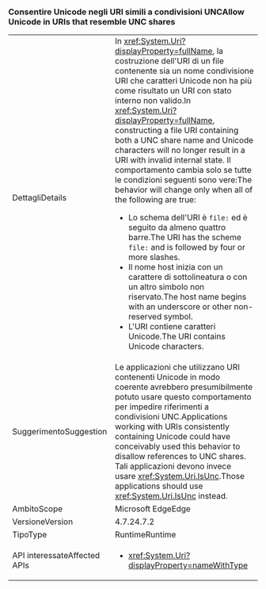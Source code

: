 ### <a name="allow-unicode-in-uris-that-resemble-unc-shares"></a><span data-ttu-id="64dc5-101">Consentire Unicode negli URI simili a condivisioni UNC</span><span class="sxs-lookup"><span data-stu-id="64dc5-101">Allow Unicode in URIs that resemble UNC shares</span></span>

|   |   |
|---|---|
|<span data-ttu-id="64dc5-102">Dettagli</span><span class="sxs-lookup"><span data-stu-id="64dc5-102">Details</span></span>|<span data-ttu-id="64dc5-103">In <xref:System.Uri?displayProperty=fullName>, la costruzione dell'URI di un file contenente sia un nome condivisione URI che caratteri Unicode non ha più come risultato un URI con stato interno non valido.</span><span class="sxs-lookup"><span data-stu-id="64dc5-103">In <xref:System.Uri?displayProperty=fullName>, constructing a file URI containing both a UNC share name and Unicode characters will no longer result in a URI with invalid internal state.</span></span> <span data-ttu-id="64dc5-104">Il comportamento cambia solo se tutte le condizioni seguenti sono vere:</span><span class="sxs-lookup"><span data-stu-id="64dc5-104">The behavior will change only when all of the following are true:</span></span><ul><li><span data-ttu-id="64dc5-105">Lo schema dell'URI è <code>file:</code> ed è seguito da almeno quattro barre.</span><span class="sxs-lookup"><span data-stu-id="64dc5-105">The URI has the scheme <code>file:</code> and is followed by four or more slashes.</span></span></li><li><span data-ttu-id="64dc5-106">Il nome host inizia con un carattere di sottolineatura o con un altro simbolo non riservato.</span><span class="sxs-lookup"><span data-stu-id="64dc5-106">The host name begins with an underscore or other non-reserved symbol.</span></span></li><li><span data-ttu-id="64dc5-107">L'URI contiene caratteri Unicode.</span><span class="sxs-lookup"><span data-stu-id="64dc5-107">The URI contains Unicode characters.</span></span></li></ul>|
|<span data-ttu-id="64dc5-108">Suggerimento</span><span class="sxs-lookup"><span data-stu-id="64dc5-108">Suggestion</span></span>|<span data-ttu-id="64dc5-109">Le applicazioni che utilizzano URI contenenti Unicode in modo coerente avrebbero presumibilmente potuto usare questo comportamento per impedire riferimenti a condivisioni UNC.</span><span class="sxs-lookup"><span data-stu-id="64dc5-109">Applications working with URIs consistently containing Unicode could have conceivably used this behavior to disallow references to UNC shares.</span></span> <span data-ttu-id="64dc5-110">Tali applicazioni devono invece usare <xref:System.Uri.IsUnc>.</span><span class="sxs-lookup"><span data-stu-id="64dc5-110">Those applications should use <xref:System.Uri.IsUnc> instead.</span></span>|
|<span data-ttu-id="64dc5-111">Ambito</span><span class="sxs-lookup"><span data-stu-id="64dc5-111">Scope</span></span>|<span data-ttu-id="64dc5-112">Microsoft Edge</span><span class="sxs-lookup"><span data-stu-id="64dc5-112">Edge</span></span>|
|<span data-ttu-id="64dc5-113">Versione</span><span class="sxs-lookup"><span data-stu-id="64dc5-113">Version</span></span>|<span data-ttu-id="64dc5-114">4.7.2</span><span class="sxs-lookup"><span data-stu-id="64dc5-114">4.7.2</span></span>|
|<span data-ttu-id="64dc5-115">Tipo</span><span class="sxs-lookup"><span data-stu-id="64dc5-115">Type</span></span>|<span data-ttu-id="64dc5-116">Runtime</span><span class="sxs-lookup"><span data-stu-id="64dc5-116">Runtime</span></span>|
|<span data-ttu-id="64dc5-117">API interessate</span><span class="sxs-lookup"><span data-stu-id="64dc5-117">Affected APIs</span></span>|<ul><li><xref:System.Uri?displayProperty=nameWithType></li></ul>|

